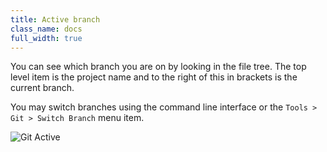 ```yaml
---
title: Active branch
class_name: docs
full_width: true
---
```


You can see which branch you are on by looking in the file tree. The top level item is the project name and to the right of this in brackets is the current branch.

You may switch branches using the command line interface or the `Tools > Git > Switch Branch` menu item.

<img alt="Git Active" src="/img/docs/git-active-branch.png" class="simple"/>